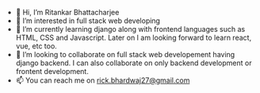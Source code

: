 - 👋 Hi, I’m Ritankar Bhattacharjee
- 👀 I’m interested in full stack web developing
- 🌱 I’m currently learning django along with frontend languages such as HTML, CSS and Javascript. Later on I am looking forward to learn react, vue, etc too.
- 💞️ I’m looking to collaborate on full stack web developement having django backend. I can also collaborate on only backend development or frontent development. 
- 📫 You can reach me on rick.bhardwaj27@gmail.com

<!---
rickbhatt/rickbhatt is a ✨ special ✨ repository because its `README.md` (this file) appears on your GitHub profile.
You can click the Preview link to take a look at your changes.
--->

